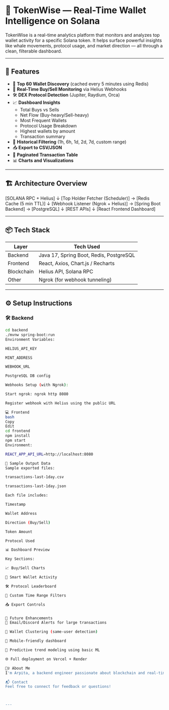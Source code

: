 # 🧠 TokenWise — Real-Time Wallet Intelligence on Solana

TokenWise is a real-time analytics platform that monitors and analyzes top wallet activity for a specific Solana token. It helps surface powerful insights like whale movements, protocol usage, and market direction — all through a clean, filterable dashboard.

---

## 🚀 Features

- 🧾 **Top 60 Wallet Discovery** (cached every 5 minutes using Redis)
- 🔄 **Real-Time Buy/Sell Monitoring** via Helius Webhooks
- 🛠️ **DEX Protocol Detection** (Jupiter, Raydium, Orca)
- 📈 **Dashboard Insights**
  - Total Buys vs Sells
  - Net Flow (Buy-heavy/Sell-heavy)
  - Most Frequent Wallets
  - Protocol Usage Breakdown
  - Highest wallets by amount
  - Transaction summary
- 📆 **Historical Filtering** (1h, 6h, 1d, 2d, 7d, custom range)
- 📤 **Export to CSV/JSON**
- 🔁 **Paginated Transaction Table**
- 📊 **Charts and Visualizations**

---

## 🏗 Architecture Overview

[SOLANA RPC + Helius]
↓
[Top Holder Fetcher (Scheduler)] → [Redis Cache (5 min TTL)]
↓
[Webhook Listener (Ngrok + Helius)] → [Spring Boot Backend] → [PostgreSQL]
↓
[REST APIs]
↓
[React Frontend Dashboard]



---

## 📦 Tech Stack

| Layer         | Tech Used                          |
|--------------|------------------------------------|
| Backend       | Java 17, Spring Boot, Redis, PostgreSQL |
| Frontend      | React, Axios, Chart.js / Recharts |
| Blockchain    | Helius API, Solana RPC            |
| Other         | Ngrok (for webhook tunneling)     |

---

## ⚙️ Setup Instructions

### 🛠 Backend

```bash
cd backend
./mvnw spring-boot:run
Environment Variables:

HELIUS_API_KEY

MINT_ADDRESS

WEBHOOK_URL

PostgreSQL DB config

Webhooks Setup (with Ngrok):

Start ngrok: ngrok http 8080

Register webhook with Helius using the public URL

💻 Frontend
bash
Copy
Edit
cd frontend
npm install
npm start
Environment:

REACT_APP_API_URL=http://localhost:8080

🧪 Sample Output Data
Sample exported files:

transactions-last-1day.csv

transactions-last-1day.json

Each file includes:

Timestamp

Wallet Address

Direction (Buy/Sell)

Token Amount

Protocol Used

📊 Dashboard Preview

Key Sections:

📈 Buy/Sell Charts

🧠 Smart Wallet Activity

🛠 Protocol Leaderboard

📆 Custom Time Range Filters

📤 Export Controls


🔮 Future Enhancements
🔔 Email/Discord Alerts for large transactions

🧩 Wallet Clustering (same-user detection)

📲 Mobile-friendly dashboard

🧠 Predictive trend modeling using basic ML

🌐 Full deployment on Vercel + Render

🙋‍♀️ About Me
I'm Arpita, a backend engineer passionate about blockchain and real-time systems. This project reflects my love for clean architecture, scalable systems, and user-focused dashboards.

📬 Contact
Feel free to connect for feedback or questions!



---

